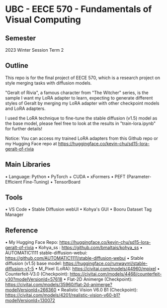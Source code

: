 # UBC - EECE 570 - Fundamentals of Visual Computing

## Semester
2023 Winter Session Term 2

## Outline
This repo is for the final project of EECE 570, which is a research project on style merging tasks with diffusion models.

"Geralt of Rivia", a famous character from "The Witcher" series, is the sample I want my LoRA adapter to learn, expecting to generate different styles of Geralt by merging my LoRA adapter with other checkpoint models and LoRA adapters.

I used the LoRA technique to fine-tune the stable diffusion (v1.5) model as the base model, please feel free to look at the results in "train-lora.ipynb" for further details!

Notice: You can access my trained LoRA adapters from this Github repo or my Hugging Face repo at https://huggingface.co/kevin-chu/sd15-lora-geralt-of-rivia

## Main Libraries
• Language: Python
• PyTorch + CUDA
• xFormers
• PEFT (Parameter-Efficient Fine-Tuning)
• TensorBoard

## Tools
• VS Code
• Stable Diffusion webUI
• Kohya's GUI
• Booru Dataset Tag Manager

## Reference
• My Hugging Face Repo: https://huggingface.co/kevin-chu/sd15-lora-geralt-of-rivia
• Kohya_ss : https://github.com/bmaltais/kohya_ss
• AUTOMATIC1111 stable-diffusion-webui: https://github.com/AUTOMATIC1111/stable-diffusion-webui
• Stable diffusion (v1.5) base model: https://huggingface.co/runwayml/stable-diffusion-v1-5
• M_Pixel (LoRA): https://civitai.com/models/44960/mpixel
• Counterfeit-V3.0 (Checkpoint): https://civitai.com/models/4468/counterfeit-v30?modelVersionId=57618
• Flat-2D Animerge (Checkpoint): https://civitai.com/models/35960/flat-2d-animerge?modelVersionId=266360
• Realistic Vision V6.0 B1 (Checkpoint): https://civitai.com/models/4201/realistic-vision-v60-b1?modelVersionId=130072